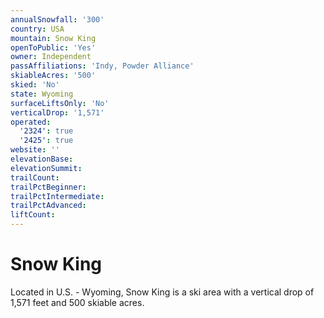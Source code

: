 ```yaml
---
annualSnowfall: '300'
country: USA
mountain: Snow King
openToPublic: 'Yes'
owner: Independent
passAffiliations: 'Indy, Powder Alliance'
skiableAcres: '500'
skied: 'No'
state: Wyoming
surfaceLiftsOnly: 'No'
verticalDrop: '1,571'
operated:
  '2324': true
  '2425': true
website: ''
elevationBase:
elevationSummit:
trailCount:
trailPctBeginner:
trailPctIntermediate:
trailPctAdvanced:
liftCount:
---
```



# Snow King

Located in U.S. - Wyoming, Snow King is a ski area with a vertical drop of 1,571 feet and 500 skiable acres.
